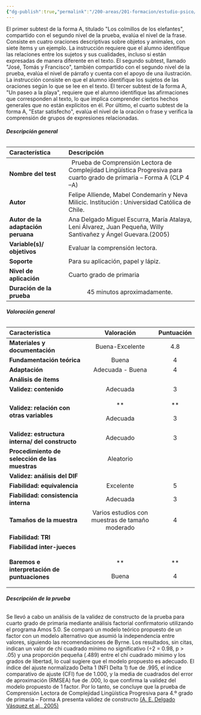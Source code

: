 ```yaml
---
{"dg-publish":true,"permalink":"/200-areas/201-formacion/estudio-psico/proyecto-equipamiento-instrumental-dioses/prueba-de-comprension-lectora-de-complejidad-lingueistica-progresiva-para-cuarto-grado-de-primaria-forma-a-clp-4-a/","dgPassFrontmatter":true}
---
```


El primer subtest de la forma A, titulado "Los colmillos de los elefantes", compartido con el segundo nivel de la prueba, evalúa el nivel de la frase. Consiste en cuatro oraciones descriptivas sobre objetos y animales, con siete ítems y un ejemplo. La instrucción requiere que el alumno identifique las relaciones entre los sujetos y sus cualidades, incluso si están expresadas de manera diferente en el texto.
El segundo subtest, llamado "José, Tomás y Francisco", también compartido con el segundo nivel de la prueba, evalúa el nivel de párrafo y cuenta con el apoyo de una ilustración. La instrucción consiste en que el alumno identifique los sujetos de las oraciones según lo que se lee en el texto.
El tercer subtest de la forma A, "Un paseo a la playa", requiere que el alumno identifique las afirmaciones que corresponden al texto, lo que implica comprender ciertos hechos generales que no están explícitos en él.
Por último, el cuarto subtest de la forma A, "Estar satisfecho", evalúa el nivel de la oración o frase y verifica la comprensión de grupos de expresiones relacionadas.
###### <a name="_vx9h2lg8nmv5"></a>**Descripción general**

|**Característica**|**Descripción**|
| :- | :- |
|**Nombre del test**|` `Prueba de Comprensión Lectora de Complejidad Lingüística Progresiva para cuarto grado de primaria – Forma A (CLP 4 –A)|
|**Autor**|Felipe Alliende, Mabel Condemarín y Neva Milicic. Institución : Universidad Católica de Chile. |
|**Autor de la adaptación peruana**|Ana Delgado Miguel Escurra, María Atalaya, Leni Álvarez, Juan Pequeña, Willy Santivañez y Ángel Guevara.(2005)|
|**Variable(s)/ objetivos**|Evaluar la comprensión lectora.|
|**Soporte**|Para su aplicación, papel y lápiz. |
|**Nivel de aplicación**|Cuarto grado de primaria|
|**Duración de la prueba**|`      `45 minutos aproximadamente. |
###### <a name="_783fxhb7545u"></a>**Valoración general**

| **Característica**                              |                 **Valoración**                  |   **Puntuación**   |
| :---------------------------------------------- | :---------------------------------------------: | :----------------: |
| **Materiales y documentación**                  |                 Buena-Excelente                 |        4\.8        |
| **Fundamentación teórica**                      |                      Buena                      |         4          |
| **Adaptación**                                  |                Adecuada - Buena                 |         4          |
| **Análisis de ítems**                           |                                                 |                    |
| **Validez: contenido**                          |                    Adecuada                     |         3          |
| **Validez: relación con otras variables**       |            <p>** </p><p>Adecuada</p>            | <p>** </p><p>3</p> |
| **Validez: estructura interna/ del constructo** |                    Adecuado                     |         3          |
| **Procedimiento de selección de las muestras**  |                    Aleatorio                    |                    |
| **Validez: análisis del DIF**                   |                                                 |                    |
| **Fiabilidad: equivalencia**                    |                    Excelente                    |         5          |
| **Fiabilidad: consistencia interna**            |                    Adecuada                     |         3          |
| **Tamaños de la muestra**                       | Varios estudios con muestras de tamaño moderado |         4          |
| **Fiabilidad: TRI**                             |                                                 |                    |
| **Fiabilidad inter-jueces**                     |                                                 |                    |
| **Baremos e interpretación de puntuaciones**    |             <p>** </p><p>Buena</p>              | <p>** </p><p>4</p> |
###### <a name="_fga94bmkko5j"></a>**Descripción de la prueba**
Se llevó a cabo un análisis de la validez de constructo de la prueba para cuarto grado de primaria mediante análisis factorial confirmatorio utilizando el programa Amos 5.0. Se comparó un modelo teórico propuesto de un factor con un modelo alternativo que asumió la independencia entre valores, siguiendo las recomendaciones de Byrne. Los resultados, sin citas, indican un valor de chi cuadrado mínimo no significativo (÷2 = 0.98, p > .05) y una proporción pequeña (.489) entre el chi cuadrado mínimo y los grados de libertad, lo cual sugiere que el modelo propuesto es adecuado. El índice del ajuste normalizado Delta 1 (NFI Delta 1) fue de .995, el índice comparativo de ajuste (CFI) fue de 1.000, y la media de cuadrados del error de aproximación (RMSEA) fue de .000, lo que confirma la validez del modelo propuesto de 1 factor. Por lo tanto, se concluye que la prueba de Comprensión Lectora de Complejidad Lingüística Progresiva para 4.º grado de primaria – Forma A presenta validez de constructo [(A. E. Delgado Vásquez et al., 2005)](https://www.zotero.org/google-docs/?qO79Gg)